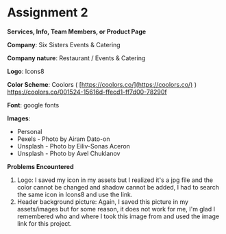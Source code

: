 
# Assignment 2

**Services, Info, Team Members, or Product Page**


**Company**: Six Sisters Events & Catering

**Company nature**: Restaurant / Events & Catering

**Logo**: Icons8

**Color Scheme**: Coolors ( [https://coolors.co/](https://coolors.co/) )
                  https://coolors.co/001524-15616d-ffecd1-ff7d00-78290f

**Font**: google fonts

**Images**: 
- Personal
- Pexels - Photo by Airam Dato-on
- Unsplash - Photo by Eiliv-Sonas Aceron
- Unsplash - Photo by Avel Chuklanov 


**Problems Encountered**
1.  Logo: I saved my icon in my assets but I realized it's a jpg file and the color cannot be changed and shadow cannot be added, I had to search the same icon in Icons8 and use the link.
3. Header background picture: Again, I saved this picture in my assets/images but for some reason, it does not work for me, I'm glad I remembered who and where I took this image from and used the image link for this project.
